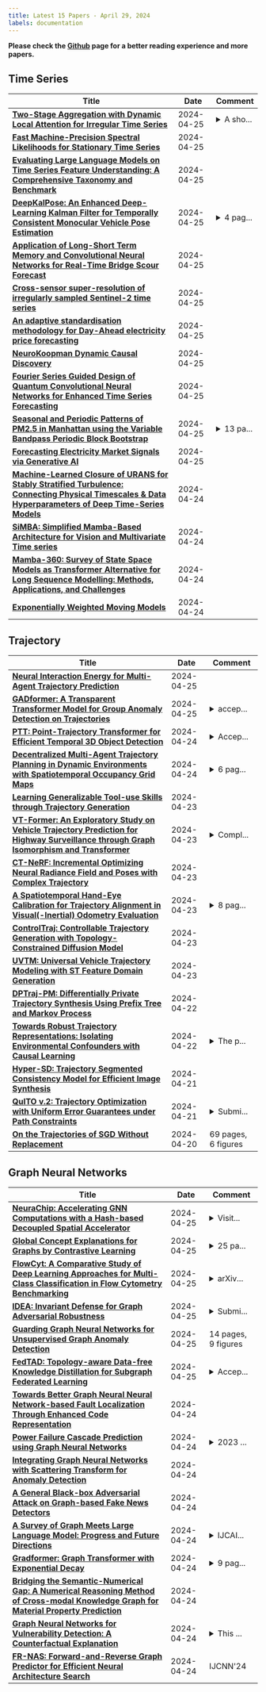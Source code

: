 ```yaml
---
title: Latest 15 Papers - April 29, 2024
labels: documentation
---
```

**Please check the [Github](https://github.com/zezhishao/MTS_Daily_ArXiv) page for a better reading experience and more papers.**

## Time Series
| **Title** | **Date** | **Comment** |
| --- | --- | --- |
| **[Two-Stage Aggregation with Dynamic Local Attention for Irregular Time Series](http://arxiv.org/abs/2311.07744v2)** | 2024-04-25 | <details><summary>A sho...</summary><p>A short version of this paper has been accepted for presentation at the Findings of Machine Learning for Health (ML4H) 2023 conference</p></details> |
| **[Fast Machine-Precision Spectral Likelihoods for Stationary Time Series](http://arxiv.org/abs/2404.16583v1)** | 2024-04-25 |  |
| **[Evaluating Large Language Models on Time Series Feature Understanding: A Comprehensive Taxonomy and Benchmark](http://arxiv.org/abs/2404.16563v1)** | 2024-04-25 |  |
| **[DeepKalPose: An Enhanced Deep-Learning Kalman Filter for Temporally Consistent Monocular Vehicle Pose Estimation](http://arxiv.org/abs/2404.16558v1)** | 2024-04-25 | <details><summary>4 pag...</summary><p>4 pages, 3 Figures, published to IET Electronic Letters</p></details> |
| **[Application of Long-Short Term Memory and Convolutional Neural Networks for Real-Time Bridge Scour Forecast](http://arxiv.org/abs/2404.16549v1)** | 2024-04-25 |  |
| **[Cross-sensor super-resolution of irregularly sampled Sentinel-2 time series](http://arxiv.org/abs/2404.16409v1)** | 2024-04-25 |  |
| **[An adaptive standardisation methodology for Day-Ahead electricity price forecasting](http://arxiv.org/abs/2311.02610v2)** | 2024-04-25 |  |
| **[NeuroKoopman Dynamic Causal Discovery](http://arxiv.org/abs/2404.16326v1)** | 2024-04-25 |  |
| **[Fourier Series Guided Design of Quantum Convolutional Neural Networks for Enhanced Time Series Forecasting](http://arxiv.org/abs/2404.15377v2)** | 2024-04-25 |  |
| **[Seasonal and Periodic Patterns of PM2.5 in Manhattan using the Variable Bandpass Periodic Block Bootstrap](http://arxiv.org/abs/2404.08738v2)** | 2024-04-25 | <details><summary>13 pa...</summary><p>13 pages, 7 figures, typos corrected</p></details> |
| **[Forecasting Electricity Market Signals via Generative AI](http://arxiv.org/abs/2403.05743v3)** | 2024-04-25 |  |
| **[Machine-Learned Closure of URANS for Stably Stratified Turbulence: Connecting Physical Timescales & Data Hyperparameters of Deep Time-Series Models](http://arxiv.org/abs/2404.16141v1)** | 2024-04-24 |  |
| **[SiMBA: Simplified Mamba-Based Architecture for Vision and Multivariate Time series](http://arxiv.org/abs/2403.15360v2)** | 2024-04-24 |  |
| **[Mamba-360: Survey of State Space Models as Transformer Alternative for Long Sequence Modelling: Methods, Applications, and Challenges](http://arxiv.org/abs/2404.16112v1)** | 2024-04-24 |  |
| **[Exponentially Weighted Moving Models](http://arxiv.org/abs/2404.08136v2)** | 2024-04-24 |  |

## Trajectory
| **Title** | **Date** | **Comment** |
| --- | --- | --- |
| **[Neural Interaction Energy for Multi-Agent Trajectory Prediction](http://arxiv.org/abs/2404.16579v1)** | 2024-04-25 |  |
| **[GADformer: A Transparent Transformer Model for Group Anomaly Detection on Trajectories](http://arxiv.org/abs/2303.09841v2)** | 2024-04-25 | <details><summary>accep...</summary><p>accepted at International Joint Conference on Neural Networks (IJCNN) 2024, Yokohama, Japan</p></details> |
| **[PTT: Point-Trajectory Transformer for Efficient Temporal 3D Object Detection](http://arxiv.org/abs/2312.08371v2)** | 2024-04-24 | <details><summary>Accep...</summary><p>Accepted to CVPR 2024. Project page: https://github.com/kuanchihhuang/PTT</p></details> |
| **[Decentralized Multi-Agent Trajectory Planning in Dynamic Environments with Spatiotemporal Occupancy Grid Maps](http://arxiv.org/abs/2404.15602v1)** | 2024-04-24 | <details><summary>6 pag...</summary><p>6 pages, 6 figures, accepted to the 2024 IEEE International Conference on Robotics and Automation (ICRA2024)</p></details> |
| **[Learning Generalizable Tool-use Skills through Trajectory Generation](http://arxiv.org/abs/2310.00156v4)** | 2024-04-23 |  |
| **[VT-Former: An Exploratory Study on Vehicle Trajectory Prediction for Highway Surveillance through Graph Isomorphism and Transformer](http://arxiv.org/abs/2311.06623v4)** | 2024-04-23 | <details><summary>Compl...</summary><p>Completely updated based on the reviews received for the paper</p></details> |
| **[CT-NeRF: Incremental Optimizing Neural Radiance Field and Poses with Complex Trajectory](http://arxiv.org/abs/2404.13896v2)** | 2024-04-23 |  |
| **[A Spatiotemporal Hand-Eye Calibration for Trajectory Alignment in Visual(-Inertial) Odometry Evaluation](http://arxiv.org/abs/2404.14894v1)** | 2024-04-23 | <details><summary>8 pag...</summary><p>8 pages, 9 figures, 2 tables</p></details> |
| **[ControlTraj: Controllable Trajectory Generation with Topology-Constrained Diffusion Model](http://arxiv.org/abs/2404.15380v1)** | 2024-04-23 |  |
| **[UVTM: Universal Vehicle Trajectory Modeling with ST Feature Domain Generation](http://arxiv.org/abs/2402.07232v3)** | 2024-04-23 |  |
| **[DPTraj-PM: Differentially Private Trajectory Synthesis Using Prefix Tree and Markov Process](http://arxiv.org/abs/2404.14106v1)** | 2024-04-22 |  |
| **[Towards Robust Trajectory Representations: Isolating Environmental Confounders with Causal Learning](http://arxiv.org/abs/2404.14073v1)** | 2024-04-22 | <details><summary>The p...</summary><p>The paper has been accepted by IJCAI 2024</p></details> |
| **[Hyper-SD: Trajectory Segmented Consistency Model for Efficient Image Synthesis](http://arxiv.org/abs/2404.13686v1)** | 2024-04-21 |  |
| **[$\mathsf{QuITO}$ $\textsf{v.2}$: Trajectory Optimization with Uniform Error Guarantees under Path Constraints](http://arxiv.org/abs/2404.13681v1)** | 2024-04-21 | <details><summary>Submi...</summary><p>Submitted; 35 pages, 15 figures</p></details> |
| **[On the Trajectories of SGD Without Replacement](http://arxiv.org/abs/2312.16143v2)** | 2024-04-20 | 69 pages, 6 figures |

## Graph Neural Networks
| **Title** | **Date** | **Comment** |
| --- | --- | --- |
| **[NeuraChip: Accelerating GNN Computations with a Hash-based Decoupled Spatial Accelerator](http://arxiv.org/abs/2404.15510v2)** | 2024-04-25 | <details><summary>Visit...</summary><p>Visit https://neurachip.us for WebGUI based simulations</p></details> |
| **[Global Concept Explanations for Graphs by Contrastive Learning](http://arxiv.org/abs/2404.16532v1)** | 2024-04-25 | <details><summary>25 pa...</summary><p>25 pages, 9 figures, accepted at xAI world conference 2024</p></details> |
| **[FlowCyt: A Comparative Study of Deep Learning Approaches for Multi-Class Classification in Flow Cytometry Benchmarking](http://arxiv.org/abs/2403.00024v2)** | 2024-04-25 | <details><summary>arXiv...</summary><p>arXiv admin note: text overlap with arXiv:2402.18611</p></details> |
| **[IDEA: Invariant Defense for Graph Adversarial Robustness](http://arxiv.org/abs/2305.15792v2)** | 2024-04-25 | <details><summary>Submi...</summary><p>Submitted to Information Sciences</p></details> |
| **[Guarding Graph Neural Networks for Unsupervised Graph Anomaly Detection](http://arxiv.org/abs/2404.16366v1)** | 2024-04-25 | 14 pages, 9 figures |
| **[FedTAD: Topology-aware Data-free Knowledge Distillation for Subgraph Federated Learning](http://arxiv.org/abs/2404.14061v2)** | 2024-04-25 | <details><summary>Accep...</summary><p>Accepted by IJCAI 2024</p></details> |
| **[Towards Better Graph Neural Neural Network-based Fault Localization Through Enhanced Code Representation](http://arxiv.org/abs/2404.04496v3)** | 2024-04-24 |  |
| **[Power Failure Cascade Prediction using Graph Neural Networks](http://arxiv.org/abs/2404.16134v1)** | 2024-04-24 | <details><summary>2023 ...</summary><p>2023 IEEE International Conference on Communications, Control, and Computing Technologies for Smart Grids (SmartGridComm). Oct. 31, 2023. See implementations at https://github.com/sathwikchadaga/failure-cascade</p></details> |
| **[Integrating Graph Neural Networks with Scattering Transform for Anomaly Detection](http://arxiv.org/abs/2404.10800v3)** | 2024-04-24 |  |
| **[A General Black-box Adversarial Attack on Graph-based Fake News Detectors](http://arxiv.org/abs/2404.15744v1)** | 2024-04-24 |  |
| **[A Survey of Graph Meets Large Language Model: Progress and Future Directions](http://arxiv.org/abs/2311.12399v4)** | 2024-04-24 | <details><summary>IJCAI...</summary><p>IJCAI 2024 Survey Track</p></details> |
| **[Gradformer: Graph Transformer with Exponential Decay](http://arxiv.org/abs/2404.15729v1)** | 2024-04-24 | <details><summary>9 pag...</summary><p>9 pages, 7 figures. Accepted by IJCAI 2024</p></details> |
| **[Bridging the Semantic-Numerical Gap: A Numerical Reasoning Method of Cross-modal Knowledge Graph for Material Property Prediction](http://arxiv.org/abs/2312.09744v2)** | 2024-04-24 |  |
| **[Graph Neural Networks for Vulnerability Detection: A Counterfactual Explanation](http://arxiv.org/abs/2404.15687v1)** | 2024-04-24 | <details><summary>This ...</summary><p>This paper was accepted in the proceedings of the 33nd ACM SIGSOFT International Symposium on Software Testing and Analysis (ISSTA 2024)</p></details> |
| **[FR-NAS: Forward-and-Reverse Graph Predictor for Efficient Neural Architecture Search](http://arxiv.org/abs/2404.15622v1)** | 2024-04-24 | IJCNN'24 |

